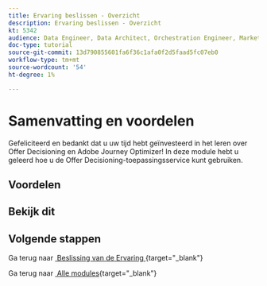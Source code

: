 ```yaml
---
title: Ervaring beslissen - Overzicht
description: Ervaring beslissen - Overzicht
kt: 5342
audience: Data Engineer, Data Architect, Orchestration Engineer, Marketer
doc-type: tutorial
source-git-commit: 13d790855601fa6f36c1afa0f2d5faad5fc07eb0
workflow-type: tm+mt
source-wordcount: '54'
ht-degree: 1%

---
```


# Samenvatting en voordelen

Gefeliciteerd en bedankt dat u uw tijd hebt geïnvesteerd in het leren over Offer Decisioning en Adobe Journey Optimizer!
In deze module hebt u geleerd hoe u de Offer Decisioning-toepassingsservice kunt gebruiken.

## Voordelen

## Bekijk dit

## Volgende stappen

Ga terug naar [&#x200B; Beslissing van de Ervaring &#x200B;](ajo-decisioning.md){target="_blank"}

Ga terug naar [&#x200B; Alle modules &#x200B;](./../../../../overview.md){target="_blank"}
